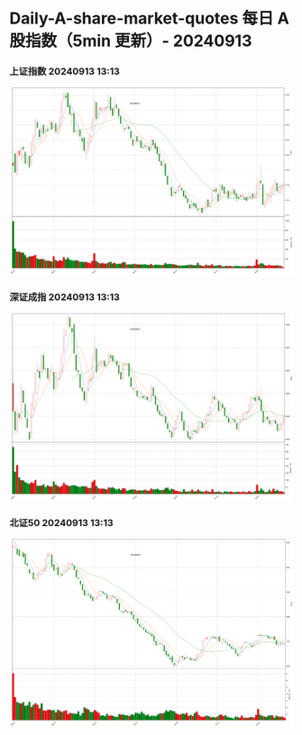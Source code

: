 
# Daily-A-share-market-quotes 每日 A 股指数（5min 更新）- 20240913

### 上证指数 20240913 13:13
![](./fig/2024/9/20240913-sh000001.png)

### 深证成指 20240913 13:13
![](./fig/2024/9/20240913-sz399001.png)

### 北证50 20240913 13:13
![](./fig/2024/9/20240913-bj899050.png)
